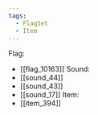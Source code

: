 ```yaml
---
tags:
  - FlagSet
  - Item
---
```

Flag:
- [[flag_10163]]
Sound:
- [[sound_44]]
- [[sound_43]]
- [[sound_17]]
Item:
- [[item_394]]
